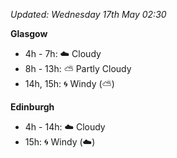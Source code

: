 *Updated: Wednesday 17th May 02:30*

**Glasgow**

* 4h - 7h: :cloud: Cloudy
* 8h - 13h: :partly_sunny: Partly Cloudy
* 14h, 15h: :cyclone: Windy (:partly_sunny:)

**Edinburgh**

* 4h - 14h: :cloud: Cloudy
* 15h: :cyclone: Windy (:cloud:)
